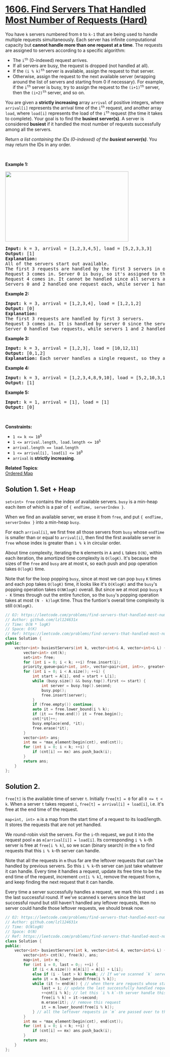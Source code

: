 # [1606. Find Servers That Handled Most Number of Requests (Hard)](https://leetcode.com/problems/find-servers-that-handled-most-number-of-requests/)

<p>You have <code>k</code> servers numbered from <code>0</code> to <code>k-1</code> that are being used to handle multiple requests simultaneously. Each server has infinite computational capacity but <strong>cannot handle more than one request at a time</strong>. The requests are assigned to servers according to a specific algorithm:</p>

<ul>
	<li>The <code>i<sup>th</sup></code> (0-indexed) request arrives.</li>
	<li>If all servers are busy, the request is dropped (not handled at all).</li>
	<li>If the <code>(i % k)<sup>th</sup></code> server is available, assign the request to that server.</li>
	<li>Otherwise, assign the request to the next available server (wrapping around the list of servers and starting from 0 if necessary). For example, if the <code>i<sup>th</sup></code> server is busy, try to assign the request to the <code>(i+1)<sup>th</sup></code> server, then the <code>(i+2)<sup>th</sup></code> server, and so on.</li>
</ul>

<p>You are given a <strong>strictly increasing</strong> array <code>arrival</code> of positive integers, where <code>arrival[i]</code> represents the arrival time of the <code>i<sup>th</sup></code> request, and another array <code>load</code>, where <code>load[i]</code> represents the load of the <code>i<sup>th</sup></code> request (the time it takes to complete). Your goal is to find the <strong>busiest server(s)</strong>. A server is considered <strong>busiest</strong> if it handled the most number of requests successfully among all the servers.</p>

<p>Return <em>a list containing the IDs (0-indexed) of the <strong>busiest server(s)</strong></em>. You may return the IDs in any order.</p>

<p>&nbsp;</p>
<p><strong>Example 1:</strong></p>
<img alt="" src="https://assets.leetcode.com/uploads/2020/09/08/load-1.png" style="width: 389px; height: 221px;">
<pre><strong>Input:</strong> k = 3, arrival = [1,2,3,4,5], load = [5,2,3,3,3] 
<strong>Output:</strong> [1] 
<strong>Explanation:</strong>
All of the servers start out available.
The first 3 requests are handled by the first 3 servers in order.
Request 3 comes in. Server 0 is busy, so it's assigned to the next available server, which is 1.
Request 4 comes in. It cannot be handled since all servers are busy, so it is dropped.
Servers 0 and 2 handled one request each, while server 1 handled two requests. Hence server 1 is the busiest server.
</pre>

<p><strong>Example 2:</strong></p>

<pre><strong>Input:</strong> k = 3, arrival = [1,2,3,4], load = [1,2,1,2]
<strong>Output:</strong> [0]
<strong>Explanation:</strong>
The first 3 requests are handled by first 3 servers.
Request 3 comes in. It is handled by server 0 since the server is available.
Server 0 handled two requests, while servers 1 and 2 handled one request each. Hence server 0 is the busiest server.
</pre>

<p><strong>Example 3:</strong></p>

<pre><strong>Input:</strong> k = 3, arrival = [1,2,3], load = [10,12,11]
<strong>Output:</strong> [0,1,2]
<strong>Explanation: </strong>Each server handles a single request, so they are all considered the busiest.
</pre>

<p><strong>Example 4:</strong></p>

<pre><strong>Input:</strong> k = 3, arrival = [1,2,3,4,8,9,10], load = [5,2,10,3,1,2,2]
<strong>Output:</strong> [1]
</pre>

<p><strong>Example 5:</strong></p>

<pre><strong>Input:</strong> k = 1, arrival = [1], load = [1]
<strong>Output:</strong> [0]
</pre>

<p>&nbsp;</p>
<p><strong>Constraints:</strong></p>

<ul>
	<li><code>1 &lt;= k &lt;= 10<sup>5</sup></code></li>
	<li><code>1 &lt;= arrival.length, load.length &lt;= 10<sup>5</sup></code></li>
	<li><code>arrival.length == load.length</code></li>
	<li><code>1 &lt;= arrival[i], load[i] &lt;= 10<sup>9</sup></code></li>
	<li><code>arrival</code> is <strong>strictly increasing</strong>.</li>
</ul>


**Related Topics**:  
[Ordered Map](https://leetcode.com/tag/ordered-map/)

## Solution 1. Set + Heap

`set<int> free` contains the index of available servers. `busy` is a min-heap each item of which is a pair of `{ endTime, serverIndex }`.

When we find an available server, we erase it from `free`, and put `{ endTime, serverIndex }` into a min-heap `busy`.

For each `arrival[i]`, we first free all those servers from `busy` whose `endTime` is smaller than or equal to `arrival[i]`, then find the first available server in `free` whose index is greater than `i % k` in circular order.

About time complexity, iterating the `N` elements in `A` and `L` takes `O(N)`, within each iteration, the amortized time complexity is `O(logK)`. It's because the sizes of the `free` and `busy` are at most `K`, so each push and pop operation takes `O(logK)` time.

Note that for the loop popping `busy`, since at most we can pop `busy` `K` times and each pop takes `O(logK)` time, it looks like it's `O(KlogK)` and the `busy`'s popping operation takes `O(NKlogK)` overall. But since we at most pop `busy` `N - K` times through out the entire function, so the `busy`'s popping operation takes at most `(N - k)logK` time. Thus the funtion's overall time complexity is still `O(NlogK)`.

```cpp
// OJ: https://leetcode.com/problems/find-servers-that-handled-most-number-of-requests/
// Author: github.com/lzl124631x
// Time: O(N * logK)
// Space: O(K)
// Ref: https://leetcode.com/problems/find-servers-that-handled-most-number-of-requests/discuss/876793/Java-O(nlogn)-use-both-TreeSet-and-PriorityQueue
class Solution {
public:
    vector<int> busiestServers(int k, vector<int>& A, vector<int>& L) {
        vector<int> cnt(k);
        set<int> free;
        for (int i = 0; i < k; ++i) free.insert(i);
        priority_queue<pair<int, int>, vector<pair<int, int>>, greater<>> busy; // endTime, serverIndex
        for (int i = 0; i < A.size(); ++i) {
            int start = A[i], end = start + L[i];
            while (busy.size() && busy.top().first <= start) {
                int server = busy.top().second;
                busy.pop();
                free.insert(server);
            }
            if (free.empty()) continue;
            auto it = free.lower_bound(i % k);
            if (it == free.end()) it = free.begin();
            cnt[*it]++;
            busy.emplace(end, *it);
            free.erase(*it);
        }
        vector<int> ans;
        int mx = *max_element(begin(cnt), end(cnt));
        for (int i = 0; i < k; ++i) {
            if (cnt[i] == mx) ans.push_back(i);
        }
        return ans;
    }
};
```

## Solution 2.

`free[t]` is the available time of server `t`. Initially `free[t] = 0` for all `0 <= t < k`. When a server `t` takes request `i`, `free[t] = arrival[i] + load[i]`, i.e. it's free at the end time of the request.

`map<int, int> m` is a map from the start time of a request to its load/length. It stores the requests that are not yet handled.

We round-robin visit the servers. For the `i`-th request, we put it into the request pool `m` as `m[arrival[i]] = load[i]`. Its corresponding `i % k`-th server is free at `free[i % k]`, so we scan (binary search) in the `m` to find requests that this `i % k`-th server can handle.

Note that all the requests in `m` thus far are the leftover requests that can't be handled by previous servers. So this `i % k`-th server can just take whatever it can handle. Every time it handles a request, update its free time to be the end time of the request, increment `cnt[i % k]`, remove the request from `m`, and keep finding the next request that it can handle.

Every time a server successfully handles a request, we mark this round `i` as the last successful round. If we've scanned `k` servers since the last successful round but still haven't handled any leftover requests, then no server could handle those leftover requests, we should break now.

```cpp
// OJ: https://leetcode.com/problems/find-servers-that-handled-most-number-of-requests/
// Author: github.com/lzl124631x
// Time: O(NlogN)
// Space: O(N)
// Ref: https://leetcode.com/problems/find-servers-that-handled-most-number-of-requests/discuss/876998/C%2B%2B-Map
class Solution {
public:
    vector<int> busiestServers(int k, vector<int>& A, vector<int>& L) {
        vector<int> cnt(k), free(k), ans;
        map<int, int> m;
        for (int i = 0, last = 0;; ++i) {
            if (i < A.size()) m[A[i]] = A[i] + L[i];
            else if (i - last > k) break; // If we've scanned `k` servers since the last time we handle a request, but still haven't handled any leftover requests, then no server could handle those leftover requests, break.
            auto it = m.lower_bound(free[i % k]);
            while (it != end(m)) { // when there are requests whose start times are greater than or equal to the free time of server `i % k`
                last = i; // update the last successfully handled request.
                ++cnt[i % k]; // let this `i % k`-th server handle this request.
                free[i % k] = it->second;
                m.erase(it); // remove this request
                it = m.lower_bound(free[i % k]);
            } // all the leftover requests in `m` are passed over to the next server to handle
        }
        int mx = *max_element(begin(cnt), end(cnt));
        for (int i = 0; i < k; ++i) {
            if (cnt[i] == mx) ans.push_back(i);
        }
        return ans;
    }
};
```